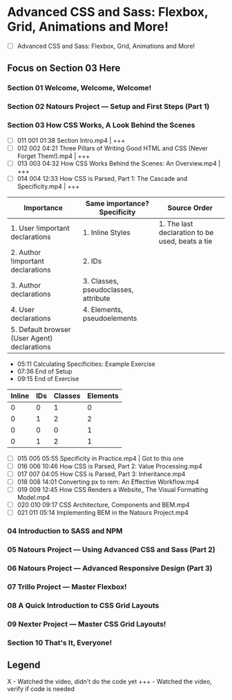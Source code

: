 # Advanced CSS and Sass: Flexbox, Grid, Animations and More!
- [ ] Advanced CSS and Sass: Flexbox, Grid, Animations and More!
## Focus on Section 03 Here
### Section 01 Welcome, Welcome, Welcome!
### Section 02 Natours Project — Setup and First Steps (Part 1)
### Section 03 How CSS Works, A Look Behind the Scenes
- [ ] 011 001 01:38 Section Intro.mp4 | +++
- [ ] 012 002 04:21 Three Pillars of Writing Good HTML and CSS (Never Forget Them!).mp4 | +++
- [ ] 013 003 04:32 How CSS Works Behind the Scenes: An Overview.mp4 | +++
- [ ] 014 004 12:33 How CSS is Parsed, Part 1: The Cascade and Specificity.mp4 | +++

| **Importance**<br/>                          | Same importance?<br/>**Specificity** | **Source Order**<br/>                           |
|----------------------------------------------|--------------------------------------|-------------------------------------------------|
| 1. User !important declarations              | 1. Inline Styles                     | 1. The last declaration to be used, beats a tie |
| 2. Author !important declarations            | 2. IDs                               |                                                 |
| 3. Author declarations                       | 3. Classes, pseudoclasses, attribute |                                                 |
| 4. User declarations                         | 4. Elements, pseudoelements          |                                                 |
| 5. Default browser (User Agent) declarations |                                      |                                                 |

  - 05:11 Calculating Specificities: Example Exercise
  - 07:36 End of Setup
  - 09:15 End of Exercise

| Inline 	| IDs 	| Classes 	| Elements 	|
|--------	|-----	|---------	|----------	|
| 0      	| 0   	| 1       	| 0        	|
| 0      	| 1   	| 2       	| 2        	|
| 0      	| 0   	| 0       	| 1        	|
| 0      	| 1   	| 2       	| 1        	|

- [ ] 015 005 05:55 Specificity in Practice.mp4 | Got to this one
- [ ] 016 006 10:46 How CSS is Parsed, Part 2: Value Processing.mp4
- [ ] 017 007 04:05 How CSS is Parsed, Part 3: Inheritance.mp4
- [ ] 018 008 14:01 Converting px to rem: An Effective Workflow.mp4
- [ ] 019 009 12:45 How CSS Renders a Website_ The Visual Formatting Model.mp4
- [ ] 020 010 09:17 CSS Architecture, Components and BEM.mp4
- [ ] 021 011 05:14 Implementing BEM in the Natours Project.mp4
### 04 Introduction to SASS and NPM
### 05 Natours Project — Using Advanced CSS and Sass (Part 2)
### 06 Natours Project — Advanced Responsive Design (Part 3)
### 07 Trillo Project — Master Flexbox!
### 08 A Quick Introduction to CSS Grid Layouts
### 09 Nexter Project — Master CSS Grid Layouts!
### Section 10 That's It, Everyone!

## Legend
X - Watched the video, didn't do the code yet
+++ - Watched the video, verify if code is needed
